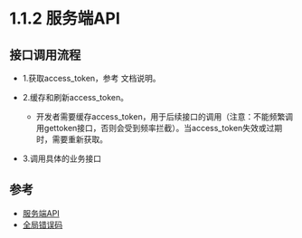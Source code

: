 # 1.1.2 服务端API


## 接口调用流程


- 1.获取access_token，参考 文档说明。

- 2.缓存和刷新access_token。
  - 开发者需要缓存access_token，用于后续接口的调用（注意：不能频繁调用gettoken接口，否则会受到频率拦截）。当access_token失效或过期时，需要重新获取。
  
- 3.调用具体的业务接口


## 参考
- [服务端API](https://work.weixin.qq.com/api/doc/90000/90135/90664)
- [全局错误码](https://work.weixin.qq.com/api/doc/90000/90139/90313)
